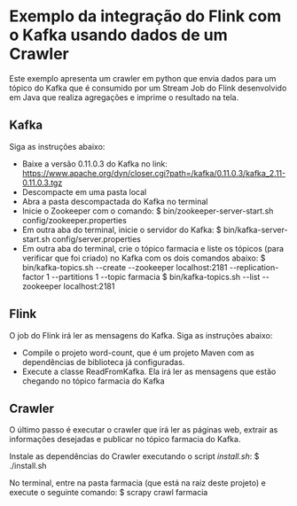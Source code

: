 # Exemplo da integração do Flink com o Kafka usando dados de um Crawler

Este exemplo apresenta um crawler em python que envia dados para um tópico do Kafka que é consumido por um Stream Job do Flink desenvolvido em Java que realiza agregações e imprime o resultado na tela.

## Kafka

Siga as instruções abaixo:

- Baixe a versão 0.11.0.3 do Kafka no link: https://www.apache.org/dyn/closer.cgi?path=/kafka/0.11.0.3/kafka_2.11-0.11.0.3.tgz
- Descompacte em uma pasta local
- Abra a pasta descompactada do Kafka no terminal
- Inicie o Zookeeper com o comando:
	$ bin/zookeeper-server-start.sh config/zookeeper.properties
- Em outra aba do terminal, inicie o servidor do Kafka:
	$ bin/kafka-server-start.sh config/server.properties
- Em outra aba do terminal, crie o tópico farmacia e liste os tópicos (para verificar que foi criado) no Kafka com os dois comandos abaixo:
	$ bin/kafka-topics.sh --create --zookeeper localhost:2181 --replication-factor 1 --partitions 1 --topic farmacia
	$ bin/kafka-topics.sh --list --zookeeper localhost:2181

## Flink
O job do Flink irá ler as mensagens do Kafka. Siga as instruções abaixo:
- Compile o projeto word-count, que é um projeto Maven com as dependências de biblioteca já configuradas.
- Execute a classe ReadFromKafka. Ela irá ler as mensagens que estão chegando no tópico farmacia do Kafka

## Crawler
O último passo é executar o crawler que irá ler as páginas web, extrair as informações desejadas e publicar no tópico farmacia do Kafka.

Instale as dependências do Crawler executando o script *install.sh*:
	$ ./install.sh

No terminal, entre na pasta farmacia (que está na raiz deste projeto) e execute o seguinte comando:
	$ scrapy crawl farmacia
